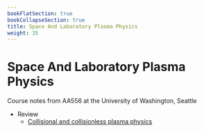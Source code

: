 ```yaml
---
bookFlatSection: true
bookCollapseSection: true
title: Space And Laboratory Plasma Physics
weight: 35
---
```


# Space And Laboratory Plasma Physics

Course notes from AA556 at the University of Washington, Seattle

  - Review
      - [Collisional and collisionless plasma physics](ch01-1.md)
